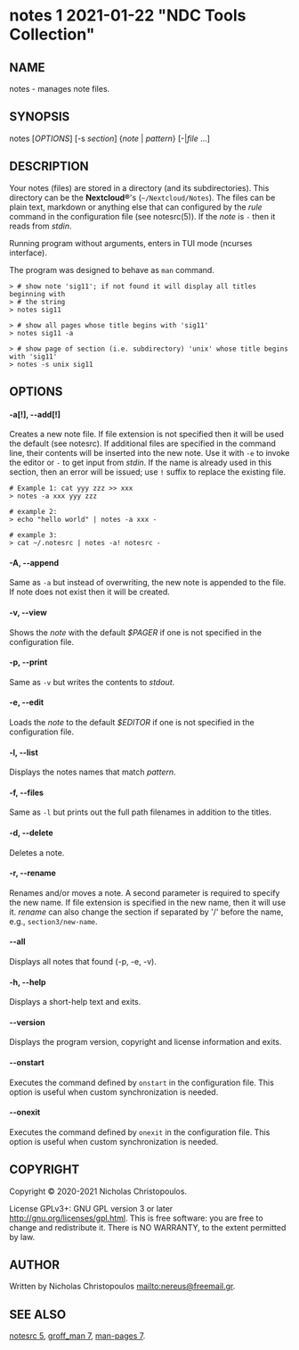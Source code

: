 # notes 1 2021-01-22 "NDC Tools Collection"
## NAME
notes - manages note files.

## SYNOPSIS
notes [*OPTIONS*] [-s *section*] {*note* | *pattern*} [-|*file* ...]

## DESCRIPTION
Your notes (files) are stored in a directory (and its subdirectories).
This directory can be the **Nextcloud®**'s (`~/Nextcloud/Notes`).
The files can be plain text, markdown or anything else that
can configured by the *rule* command in the configuration file (see notesrc(5)).
If the *note* is `-` then it reads from *stdin*.

Running program without arguments, enters in TUI mode (ncurses interface).

The program was designed to behave as `man` command.

```
> # show note 'sig11'; if not found it will display all titles beginning with
> # the string
> notes sig11

> # show all pages whose title begins with 'sig11'
> notes sig11 -a

> # show page of section (i.e. subdirectory) 'unix' whose title begins with 'sig11'
> notes -s unix sig11
```

## OPTIONS

#### -a[!], --add[!]
Creates a new note file. If file extension is not specified then it will be used the
default (see notesrc).
If additional files are specified in the command line, their contents will be inserted into the new note.
Use it with `-e` to invoke the editor or `-` to get input from *stdin*.
If the name is already used in this section, then an error will be issued;
use `!` suffix to replace the existing file.

```
# Example 1: cat yyy zzz >> xxx
> notes -a xxx yyy zzz

# example 2:
> echo "hello world" | notes -a xxx -

# example 3:
> cat ~/.notesrc | notes -a! notesrc -
```

#### -A, --append
Same as `-a` but instead of overwriting, the new note is appended to the file.
If note does not exist then it will be created.

#### -v, --view
Shows the *note* with the default *$PAGER* if one is not specified in the configuration file.

#### -p, --print
Same as `-v` but writes the contents to *stdout*.

#### -e, --edit
Loads the *note* to the default *$EDITOR* if one is not specified in the configuration file.

#### -l, --list
Displays the notes names that match *pattern*.

#### -f, --files
Same as `-l` but prints out the full path filenames in addition to the titles.

#### -d, --delete
Deletes a note.

#### -r, --rename
Renames and/or moves a note. A second parameter is required to specify the new
name. If file extension is specified in the new name, then it will use it.
*rename* can also change the section if separated by '/' before the name,
e.g., `section3/new-name`.

#### --all
Displays all notes that found (-p, -e, -v).

#### -h, --help
Displays a short-help text and exits.

#### --version
Displays the program version, copyright and license information and exits.

#### --onstart
Executes the command defined by `onstart` in the configuration file.
This option is useful when custom synchronization is needed.

#### --onexit
Executes the command defined by `onexit` in the configuration file.
This option is useful when custom synchronization is needed.

## COPYRIGHT
Copyright © 2020-2021 Nicholas Christopoulos.

License GPLv3+: GNU GPL version 3 or later <http://gnu.org/licenses/gpl.html>.
This is free software: you are free to change and redistribute it.
There is NO WARRANTY, to the extent permitted by law.

## AUTHOR
Written by Nicholas Christopoulos <mailto:nereus@freemail.gr>.

## SEE ALSO
[notesrc 5](man),
[groff_man 7](man), [man-pages 7](man).

